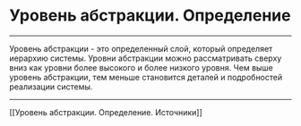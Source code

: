 # Уровень абстракции. Определение

---

Уровень абстракции - это определенный слой, который определяет иерархию системы. Уровни абстракции можно рассматривать сверху вниз как уровни более высокого и более низкого уровня. Чем выше уровень абстракции, тем меньше становится деталей и подробностей реализации системы.

---

[[Уровень абстракции. Определение. Источники]]